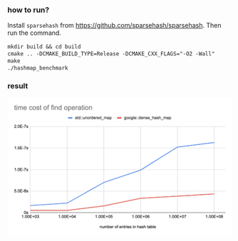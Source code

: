 ### how to run?
Install `sparsehash` from https://github.com/sparsehash/sparsehash. Then run the command.
```
mkdir build && cd build
cmake .. -DCMAKE_BUILD_TYPE=Release -DCMAKE_CXX_FLAGS="-O2 -Wall"
make
./hashmap_benchmark
```

### result
![result](result.png)

